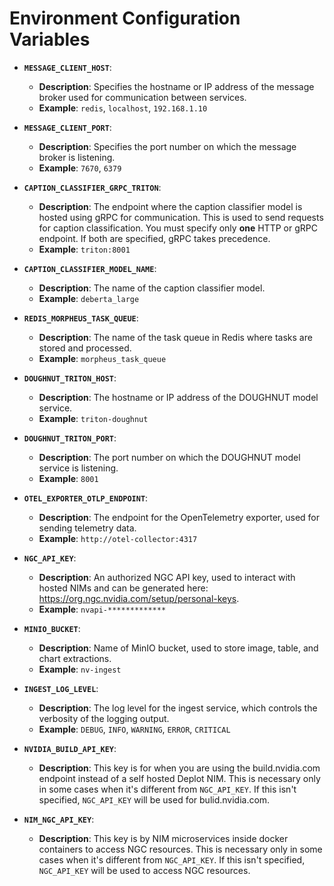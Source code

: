 # Environment Configuration Variables


- **`MESSAGE_CLIENT_HOST`**:

  - **Description**: Specifies the hostname or IP address of the message broker used for communication between
    services.
  - **Example**: `redis`, `localhost`, `192.168.1.10`

- **`MESSAGE_CLIENT_PORT`**:

  - **Description**: Specifies the port number on which the message broker is listening.
  - **Example**: `7670`, `6379`

- **`CAPTION_CLASSIFIER_GRPC_TRITON`**:

  - **Description**: The endpoint where the caption classifier model is hosted using gRPC for communication. This is
    used to send requests for caption classification.
    You must specify only **one** HTTP or gRPC endpoint. If both are specified, gRPC takes precedence.
  - **Example**: `triton:8001`

- **`CAPTION_CLASSIFIER_MODEL_NAME`**:

  - **Description**: The name of the caption classifier model.
  - **Example**: `deberta_large`

- **`REDIS_MORPHEUS_TASK_QUEUE`**:

  - **Description**: The name of the task queue in Redis where tasks are stored and processed.
  - **Example**: `morpheus_task_queue`

- **`DOUGHNUT_TRITON_HOST`**:

  - **Description**: The hostname or IP address of the DOUGHNUT model service.
  - **Example**: `triton-doughnut`

- **`DOUGHNUT_TRITON_PORT`**:

  - **Description**: The port number on which the DOUGHNUT model service is listening.
  - **Example**: `8001`

- **`OTEL_EXPORTER_OTLP_ENDPOINT`**:

  - **Description**: The endpoint for the OpenTelemetry exporter, used for sending telemetry data.
  - **Example**: `http://otel-collector:4317`

- **`NGC_API_KEY`**:

  - **Description**: An authorized NGC API key, used to interact with hosted NIMs and can be generated here: https://org.ngc.nvidia.com/setup/personal-keys.
  - **Example**: `nvapi-*************`

- **`MINIO_BUCKET`**:

  - **Description**: Name of MinIO bucket, used to store image, table, and chart extractions.
  - **Example**: `nv-ingest`

- **`INGEST_LOG_LEVEL`**:

  - **Description**: The log level for the ingest service, which controls the verbosity of the logging output.
  - **Example**: `DEBUG`, `INFO`, `WARNING`, `ERROR`, `CRITICAL`

- **`NVIDIA_BUILD_API_KEY`**:
  - **Description**: This key is for when you are using the build.nvidia.com endpoint instead of a self hosted Deplot NIM.
    This is necessary only in some cases when it's different from `NGC_API_KEY`. If this isn't specified, `NGC_API_KEY` will be used for bulid.nvidia.com.

- **`NIM_NGC_API_KEY`**:
  - **Description**: This key is by NIM microservices inside docker containers to access NGC resources.
    This is necessary only in some cases when it's different from `NGC_API_KEY`. If this isn't specified, `NGC_API_KEY` will be used to access NGC resources.

